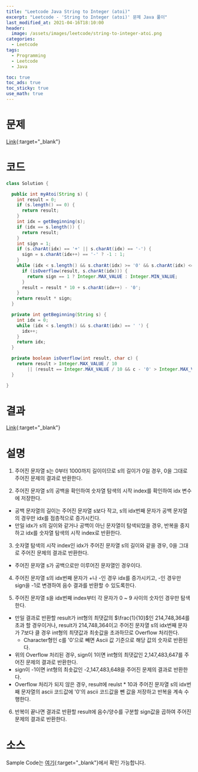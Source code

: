 ```yaml
---
title: "Leetcode Java String to Integer (atoi)"
excerpt: "Leetcode - 'String to Integer (atoi)' 문제 Java 풀이"
last_modified_at: 2021-04-16T18:10:00
header:
  image: /assets/images/leetcode/string-to-integer-atoi.png
categories:
  - Leetcode
tags:
  - Programming
  - Leetcode
  - Java

toc: true
toc_ads: true
toc_sticky: true
use_math: true
---
```

# 문제
[Link](https://leetcode.com/problems/string-to-integer-atoi/){:target="_blank"}

# 코드
```java
class Solution {

  public int myAtoi(String s) {
    int result = 0;
    if (s.length() == 0) {
      return result;
    }
    int idx = getBeginning(s);
    if (idx == s.length()) {
      return result;
    }
    int sign = 1;
    if (s.charAt(idx) == '+' || s.charAt(idx) == '-') {
      sign = s.charAt(idx++) == '-' ? -1 : 1;
    }
    while (idx < s.length() && s.charAt(idx) >= '0' && s.charAt(idx) <= '9') {
      if (isOverflow(result, s.charAt(idx))) {
        return sign == 1 ? Integer.MAX_VALUE : Integer.MIN_VALUE;
      }
      result = result * 10 + s.charAt(idx++) - '0';
    }
    return result * sign;
  }

  private int getBeginning(String s) {
    int idx = 0;
    while (idx < s.length() && s.charAt(idx) == ' ') {
      idx++;
    }
    return idx;
  }

  private boolean isOverflow(int result, char c) {
    return result > Integer.MAX_VALUE / 10
        || (result == Integer.MAX_VALUE / 10 && c - '0' > Integer.MAX_VALUE % 10);
  }

}
```

# 결과
[Link](https://leetcode.com/submissions/detail/481300277/){:target="_blank"}

# 설명
1. 주어진 문자열 s는 0부터 1000까지 길이이므로 s의 길이가 0일 경우, 0을 그대로 주어진 문제의 결과로 반환한다.

2. 주어진 문자열 s의 공백을 확인하여 숫자열 탐색의 시작 index를 확인하여 idx 변수에 저장한다.
- 공백 문자열의 길이는 주어진 문자열 s보다 작고, s의 idx번째 문자가 공백 문자열의 경우만 idx를 점층적으로 증가시킨다.
- 만일 idx가 s의 길이와 같거나 공백이 아닌 문자열이 탐색되었을 경우, 반복을 중지하고 idx를 숫자열 탐색의 시작 index로 반환한다.

3. 숫자열 탐색의 시작 index인 idx가 주어진 문자열 s의 길이와 같을 경우, 0을 그대로 주어진 문제의 결과로 반환한다.
- 주어진 문자열 s가 공백으로만 이루어진 문자열인 경우이다.

4. 주어진 문자열 s의 idx번째 문자가 +나 -인 경우 idx를 증가시키고, -인 경우만 sign을 -1로 변경하여 음수 결과를 반환할 수 있도록한다.

5. 주어진 문자열 s을 idx번째 index부터 각 문자가 0 ~ 9 사이의 숫자인 경우만 탐색한다.
- 만일 결과로 반환할 result가 int형의 최댓값의 $\frac{1}{10}$인 214,748,364를 초과 할 경우이거나, result가 214,748,364이고 주어진 문자열 s의 idx번째 문자가 7보다 클 경우 int형의 최댓값과 최솟값을 초과하므로 Overflow 처리한다.
  - Character형인 c를 '0'으로 빼면 Ascii 값 기준으로 해당 값의 숫자로 반환된다.
- 위의 Overflow 처리된 경우, sign이 1이면 int형의 최댓값인 2,147,483,647를 주어진 문제의 결과로 반환한다.
- sign이 -1이면 int형의 최솟값인 -2,147,483,648을 주어진 문제의 결과로 반환한다.
- Overflow 처리가 되지 않은 경우, result에 reulst * 10과 주어진 문자열 s의 idx번째 문자열의 ascii 코드값에 '0'의 ascii 코드값을 뺀 값을 저장하고 반복을 계속 수행한다.

6. 반복이 끝나면 결과로 반환할 result에 음수/양수를 구분할 sign값을 곱하여 주어진 문제의 결과로 반환한다.

# 소스
Sample Code는 [여기](https://github.com/GracefulSoul/leetcode/blob/master/src/main/java/gracefulsoul/problems/StringToIntegerAtoi.java){:target="_blank"}에서 확인 가능합니다.